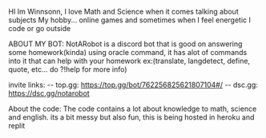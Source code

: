 HI Im Winnsonn, I love Math and Science when it comes talking about subjects
My hobby... online games and sometimes when I feel energetic I code or go outside

ABOUT MY BOT:
NotARobot is a discord bot that is good on answering some homework(kinda) using oracle command, it has alot of commands into it that can help with your homework ex:(translate, langdetect, define, quote, etc... do ?!help for more info)

invite links:
-- top.gg: https://top.gg/bot/762256825621807104#/
-- dsc.gg: https://dsc.gg/notarobot

About the code:
The code contains a lot about knowledge to math, science and english. its a bit messy but also fun, this is being hosted in heroku and replit
